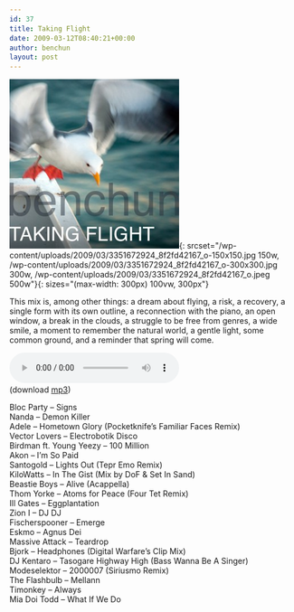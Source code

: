 ```yaml
---
id: 37
title: Taking Flight
date: 2009-03-12T08:40:21+00:00
author: benchun
layout: post
---
```

![Taking Flight](/wp-content/uploads/2009/03/3351672924_8f2fd42167_o-300x300.jpg){: srcset="/wp-content/uploads/2009/03/3351672924_8f2fd42167_o-150x150.jpg 150w, /wp-content/uploads/2009/03/3351672924_8f2fd42167_o-300x300.jpg 300w, /wp-content/uploads/2009/03/3351672924_8f2fd42167_o.jpeg 500w"}{: sizes="(max-width: 300px) 100vw, 300px"}

This mix is, among other things: a dream about flying, a risk, a recovery, a single form with its own outline, a reconnection with the piano, an open window, a break in the clouds, a struggle to be free from genres, a wide smile, a moment to remember the natural world, a gentle light, some common ground, and a reminder that spring will come.

<audio src="http://mp3.benchun.net/benchun-taking-flight.mp3" preload="auto" controls></audio>  
(download [mp3](http://mp3.benchun.net/benchun-taking-flight.mp3))

Bloc Party – Signs  
Nanda – Demon Killer  
Adele – Hometown Glory (Pocketknife’s Familiar Faces Remix)  
Vector Lovers – Electrobotik Disco  
Birdman ft. Young Yeezy – 100 Million  
Akon – I’m So Paid  
Santogold – Lights Out (Tepr Emo Remix)  
KiloWatts – In The Gist (Mix by DoF & Set In Sand)  
Beastie Boys – Alive (Acappella)  
Thom Yorke – Atoms for Peace (Four Tet Remix)  
Ill Gates – Eggplantation  
Zion I – DJ DJ  
Fischerspooner – Emerge  
Eskmo – Agnus Dei  
Massive Attack – Teardrop  
Bjork – Headphones (Digital Warfare’s Clip Mix)  
DJ Kentaro – Tasogare Highway High (Bass Wanna Be A Singer)  
Modeselektor – 2000007 (Siriusmo Remix)  
The Flashbulb – Mellann  
Timonkey – Always  
Mia Doi Todd – What If We Do
